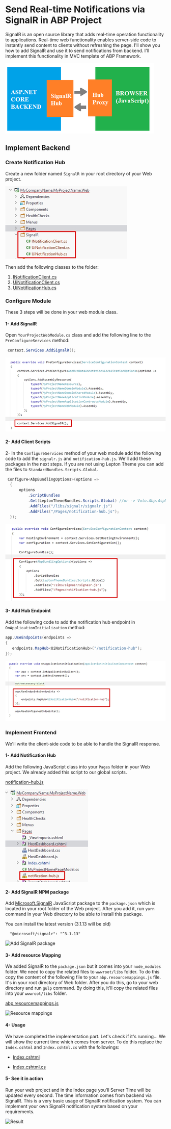 # Send Real-time Notifications via SignalR in ABP Project

SignalR is an open source library that adds real-time operation functionality to applications. Real-time web functionality enables server-side code to instantly send content to clients without refreshing the page. I'll show you how to add SignalR and use it to send notifications from backend. I'll implement this functionality in MVC template of ABP Framework.

![signalr-architecture](signalr-architecture.png)

## Implement Backend

### Create Notification Hub

Create a new folder named `SignalR` in your root directory of your Web project.

![SignalR Folder](signalr-folder.jpg)

Then add the following classes to the folder:

1. [INotificationClient.cs](https://gist.github.com/ebicoglu/f7dc22cca2d353f8bf7f68a03e3395b8#file-inotificationclient-cs)
2. [UiNotificationClient.cs](https://gist.github.com/ebicoglu/f7dc22cca2d353f8bf7f68a03e3395b8#file-uinotificationclient-cs)
3. [UiNotificationHub.cs](https://gist.github.com/ebicoglu/f7dc22cca2d353f8bf7f68a03e3395b8#file-uinotificationhub-cs)

### Configure Module

These 3 steps will be done in your web module class.

#### 1- Add SignalR

Open `YourProjectWebModule.cs` class and add the following line to the `PreConfigureServices` method:

```csharp
 context.Services.AddSignalR();
```



![PreConfigureServices](preconfigureservices.jpg)



#### 2- Add Client Scripts

2- In the `ConfigureServices` method of your web module add the following code to add the `signalr.js` and `notification-hub.js`. We'll add these packages in the next steps. If you are not using Lepton Theme you can add the files to `StandardBundles.Scripts.Global`.

```csharp
 Configure<AbpBundlingOptions>(options =>
  {
      options
          .ScriptBundles
          .Get(LeptonThemeBundles.Scripts.Global) //or -> Volo.Abp.AspNetCore.Mvc.UI.Theme.Shared.Bundling.StandardBundles.Scripts.Global
          .AddFiles("/libs/signalr/signalr.js")
          .AddFiles("/Pages/notification-hub.js");
  });
  ```
 
![Script Bundles](add-script-bundles.jpg)

#### 3- Add Hub Endpoint

Add the following code to add the notification hub endpoint in `OnApplicationInitialization`  method:

```csharp
app.UseEndpoints(endpoints =>
{
   endpoints.MapHub<UiNotificationHub>("/notification-hub");
});
```

![Add endpoint](add-endpoint.jpg)

### Implement Frontend

We'll write the client-side code to be able to handle the SignalR response. 

#### 1- Add Notification Hub 

Add the following JavaScript class into your `Pages` folder in your Web project. We already added this script to our global scripts.

[notification-hub.js](https://gist.github.com/ebicoglu/f7dc22cca2d353f8bf7f68a03e3395b8#file-notification-hub-js)

![notification-hub.js](notification-hub.jpg)

#### 2- Add SignalR NPM package

Add [Microsoft.SignalR](https://www.npmjs.com/package/@microsoft/signalr) JavaScript package to the `package.json` which is located in your root folder of the Web project. After you add it, run `yarn` command in your Web directory to be able to install this package.

You can install the latest version (3.1.13 will be old)
```
  "@microsoft/signalr": "^3.1.13"
````

![Add SignalR package](signalr-package.jpg)

#### 3- Add resource Mapping

We added SignalR to the `package.json` but it comes into your `node_modules` folder. We need to copy the related files to `wwwroot/libs` folder. To do this copy the content of the following file to your `abp.resourcemappings.js` file. It's in your root directory of Web folder. After you do this, go to your web directory and run `gulp` command. By doing this, it'll copy the related files into your `wwwroot/libs` folder.

[abp.resourcemappings.js](https://gist.github.com/ebicoglu/f7dc22cca2d353f8bf7f68a03e3395b8#file-abp-resourcemapping-js)

![Resource mappings](resource-mappings.jpg)

#### 4- Usage

We have completed the implementation part. Let's check if it's running...
We will show the current time which comes from server.
To do this replace the `Index.cshtml` and `Index.cshtml.cs` with the followings:

- [Index.cshtml](https://gist.github.com/ebicoglu/f7dc22cca2d353f8bf7f68a03e3395b8#file-index-cshtml)

- [Index.cshtml.cs](https://gist.github.com/ebicoglu/f7dc22cca2d353f8bf7f68a03e3395b8#file-index-cshtml-cs)


#### 5- See it in action

Run your web project and in the Index page you'll Server Time will be updated every second. The time information comes from backend via SignalR.
This is a very basic usage of SignalR notification system. 
You can implement your own SignalR notification system based on your requirements.

![Result](result.jpg)
